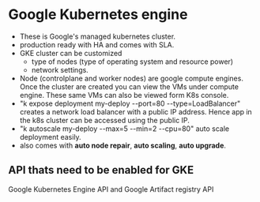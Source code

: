 # Google Kubernetes engine

- These is Google's managed kubernetes cluster.
- production ready with HA and comes with SLA.
- GKE cluster can be customized
  - type of nodes (type of operating system and resource power)
  - network settings.
- Node (controlplane and worker nodes) are google compute engines. Once the cluster are created you can view the VMs under compute engine. These same VMs can also be viewed form K8s console.
- "k expose deployment my-deploy --port=80 --type=LoadBalancer" creates a network load balancer with a public IP address. Hence app in the k8s cluster can be accessed using the public IP.
- "k autoscale my-deploy --max=5 --min=2 --cpu=80" auto scale deployment easily.
- also comes with **auto node repair**, **auto scaling**, **auto upgrade**.

## API thats need to be enabled for GKE

Google Kubernetes Engine API
and Google Artifact registry API
